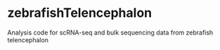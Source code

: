 # zebrafishTelencephalon
Analysis code for scRNA-seq and bulk sequencing data from zebrafish telencephalon
